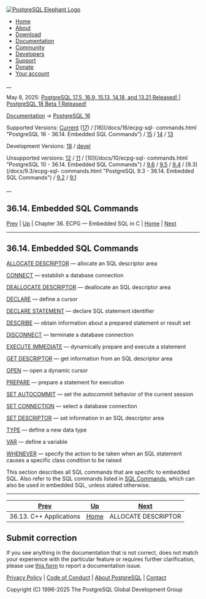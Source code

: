 [ ![PostgreSQL Elephant Logo](/media/img/about/press/elephant.png) ](/)

  * [Home](/ "Home")
  * [About](/about/ "About")
  * [Download](/download/ "Download")
  * [Documentation](/docs/ "Documentation")
  * [Community](/community/ "Community")
  * [Developers](/developer/ "Developers")
  * [Support](/support/ "Support")
  * [Donate](/about/donate/ "Donate")
  * [Your account](/account/ "Your account")

__

May 8, 2025: [ PostgreSQL 17.5, 16.9, 15.13, 14.18, and 13.21 Released! ](/about/news/postgresql-175-169-1513-1418-and-1321-released-3072/) | [ PostgreSQL 18 Beta 1 Released! ](/about/news/postgresql-18-beta-1-released-3070/)

[Documentation](/docs/ "Documentation") -> [PostgreSQL
16](/docs/16/index.html)

Supported Versions: [Current](/docs/current/ecpg-sql-commands.html "PostgreSQL
17 - 36.14. Embedded SQL Commands") ([17](/docs/17/ecpg-sql-commands.html
"PostgreSQL 17 - 36.14. Embedded SQL Commands")) / [16](/docs/16/ecpg-sql-
commands.html "PostgreSQL 16 - 36.14. Embedded SQL Commands") /
[15](/docs/15/ecpg-sql-commands.html "PostgreSQL 15 - 36.14. Embedded SQL
Commands") / [14](/docs/14/ecpg-sql-commands.html "PostgreSQL 14 -
36.14. Embedded SQL Commands") / [13](/docs/13/ecpg-sql-commands.html
"PostgreSQL 13 - 36.14. Embedded SQL Commands")

Development Versions: [18](/docs/18/ecpg-sql-commands.html "PostgreSQL 18 -
36.14. Embedded SQL Commands") / [devel](/docs/devel/ecpg-sql-commands.html
"PostgreSQL devel - 36.14. Embedded SQL Commands")

Unsupported versions: [12](/docs/12/ecpg-sql-commands.html "PostgreSQL 12 -
36.14. Embedded SQL Commands") / [11](/docs/11/ecpg-sql-commands.html
"PostgreSQL 11 - 36.14. Embedded SQL Commands") / [10](/docs/10/ecpg-sql-
commands.html "PostgreSQL 10 - 36.14. Embedded SQL Commands") /
[9.6](/docs/9.6/ecpg-sql-commands.html "PostgreSQL 9.6 - 36.14. Embedded SQL
Commands") / [9.5](/docs/9.5/ecpg-sql-commands.html "PostgreSQL 9.5 -
36.14. Embedded SQL Commands") / [9.4](/docs/9.4/ecpg-sql-commands.html
"PostgreSQL 9.4 - 36.14. Embedded SQL Commands") / [9.3](/docs/9.3/ecpg-sql-
commands.html "PostgreSQL 9.3 - 36.14. Embedded SQL Commands") /
[9.2](/docs/9.2/ecpg-sql-commands.html "PostgreSQL 9.2 - 36.14. Embedded SQL
Commands") / [9.1](/docs/9.1/ecpg-sql-commands.html "PostgreSQL 9.1 -
36.14. Embedded SQL Commands")

__

36.14. Embedded SQL Commands  
---  
[Prev](ecpg-cpp.html "36.13. C++ Applications")  | [Up](ecpg.html "Chapter 36. ECPG — Embedded SQL in C") | Chapter 36. ECPG — Embedded SQL in C | [Home](index.html "PostgreSQL 16.9 Documentation") |  [Next](ecpg-sql-allocate-descriptor.html "ALLOCATE DESCRIPTOR")  
  
* * *

## 36.14. Embedded SQL Commands #

[ALLOCATE DESCRIPTOR](ecpg-sql-allocate-descriptor.html) — allocate an SQL
descriptor area

[CONNECT](ecpg-sql-connect.html) — establish a database connection

[DEALLOCATE DESCRIPTOR](ecpg-sql-deallocate-descriptor.html) — deallocate an
SQL descriptor area

[DECLARE](ecpg-sql-declare.html) — define a cursor

[DECLARE STATEMENT](ecpg-sql-declare-statement.html) — declare SQL statement
identifier

[DESCRIBE](ecpg-sql-describe.html) — obtain information about a prepared
statement or result set

[DISCONNECT](ecpg-sql-disconnect.html) — terminate a database connection

[EXECUTE IMMEDIATE](ecpg-sql-execute-immediate.html) — dynamically prepare and
execute a statement

[GET DESCRIPTOR](ecpg-sql-get-descriptor.html) — get information from an SQL
descriptor area

[OPEN](ecpg-sql-open.html) — open a dynamic cursor

[PREPARE](ecpg-sql-prepare.html) — prepare a statement for execution

[SET AUTOCOMMIT](ecpg-sql-set-autocommit.html) — set the autocommit behavior
of the current session

[SET CONNECTION](ecpg-sql-set-connection.html) — select a database connection

[SET DESCRIPTOR](ecpg-sql-set-descriptor.html) — set information in an SQL
descriptor area

[TYPE](ecpg-sql-type.html) — define a new data type

[VAR](ecpg-sql-var.html) — define a variable

[WHENEVER](ecpg-sql-whenever.html) — specify the action to be taken when an
SQL statement causes a specific class condition to be raised

This section describes all SQL commands that are specific to embedded SQL.
Also refer to the SQL commands listed in [SQL Commands](sql-commands.html "SQL
Commands"), which can also be used in embedded SQL, unless stated otherwise.

* * *

[Prev](ecpg-cpp.html "36.13. C++ Applications")  | [Up](ecpg.html "Chapter 36. ECPG — Embedded SQL in C") |  [Next](ecpg-sql-allocate-descriptor.html "ALLOCATE DESCRIPTOR")  
---|---|---  
36.13. C++ Applications  | [Home](index.html "PostgreSQL 16.9 Documentation") |  ALLOCATE DESCRIPTOR  
  
## Submit correction

If you see anything in the documentation that is not correct, does not match
your experience with the particular feature or requires further clarification,
please use [this form](/account/comments/new/16/ecpg-sql-commands.html/) to
report a documentation issue.

[Privacy Policy](/about/privacypolicy) | [Code of Conduct](/about/policies/coc/) | [About PostgreSQL](/about/) | [Contact](/about/contact/)  

Copyright (C) 1996-2025 The PostgreSQL Global Development Group

